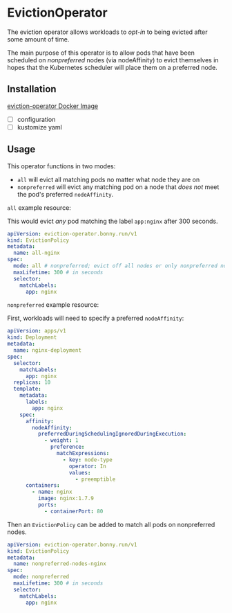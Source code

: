 # EvictionOperator

The eviction operator allows workloads to _opt-in_ to being evicted after some amount of time.

The main purpose of this operator is to allow pods that have been scheduled on _nonpreferred_ nodes (via nodeAffinity) to evict themselves in hopes that the Kubernetes scheduler will place them on a preferred node.

## Installation

[eviction-operator Docker Image](https://quay.io/repository/bonny/eviction-operator)

- [ ] configuration
- [ ] kustomize yaml

## Usage

This operator functions in two modes:

- `all` will evict all matching pods no matter what node they are on
- `nonpreferred` will evict any matching pod on a node that _does not_ meet the pod's preferred `nodeAffinity`.

`all` example resource:

This would evict _any_ pod matching the label `app:nginx` after 300 seconds.

```yaml
apiVersion: eviction-operator.bonny.run/v1
kind: EvictionPolicy
metadata:
  name: all-nginx
spec:
  mode: all # nonpreferred; evict off all nodes or only nonpreferred nodes
  maxLifetime: 300 # in seconds
  selector:
    matchLabels:
      app: nginx
```

`nonpreferred` example resource:

First, workloads will need to specify a preferred `nodeAffinity`:

```yaml
apiVersion: apps/v1
kind: Deployment
metadata:
  name: nginx-deployment
spec:
  selector:
    matchLabels:
      app: nginx
  replicas: 10
  template:
    metadata:
      labels:
        app: nginx
    spec:
      affinity:
        nodeAffinity:
          preferredDuringSchedulingIgnoredDuringExecution:
            - weight: 1
              preference:
                matchExpressions:
                  - key: node-type
                    operator: In
                    values:
                      - preemptible
      containers:
        - name: nginx
          image: nginx:1.7.9
          ports:
            - containerPort: 80
```

Then an `EvictionPolicy` can be added to match all pods on nonpreferred nodes.

```yaml
apiVersion: eviction-operator.bonny.run/v1
kind: EvictionPolicy
metadata:
  name: nonpreferred-nodes-nginx
spec:
  mode: nonpreferred
  maxLifetime: 300 # in seconds
  selector:
    matchLabels:
      app: nginx
```
